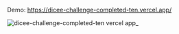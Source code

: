 Demo: https://dicee-challenge-completed-ten.vercel.app/

![dicee-challenge-completed-ten vercel app_](https://github.com/user-attachments/assets/de176a7c-79d5-4ede-bfd6-a34ea41b1183)
